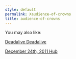 ```yaml
---
style: default
permalink: Xaudience-of-crowns
title: audience-of-crowns
---
```

You may also like:

[Deadalive Deadalive](http://scp-wiki.net/deadalive-deadalive)

[December 24th, 2011 Hub](http://scp-wiki.net/december-24th-2011-hub)
